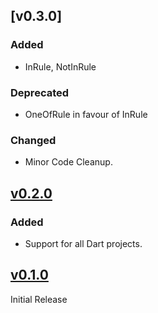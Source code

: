 ## [v0.3.0]

### Added
- InRule, NotInRule

### Deprecated
- OneOfRule in favour of InRule


### Changed
- Minor Code Cleanup.

## [v0.2.0]

### Added
- Support for all Dart projects.

## [v0.1.0]

Initial Release

[v0.2.0]: https://github.com/flrx/validator/compare/v0.2.0...v0.1.0
[v0.1.0]: https://github.com/flrx/validator/tag/v0.1.0
